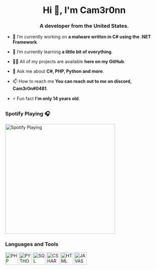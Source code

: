 <h1 align="center">Hi 👋, I'm Cam3r0nn</h1>
<h3 align="center">A developer from the United States.</h3>

- 🔭 I’m currently working on **a malware written in C# using the .NET Framework**.

- 🌱 I’m currently learning **a little bit of everything**.

- 👨‍💻 All of my projects are available **here on my GitHub**.

- 💬 Ask me about **C#, PHP, Python and more**.

- 📫 How to reach me **You can reach out to me on discord, Cam3r0n#0481**.

- ⚡ Fun fact **I'm only 14 years old**.

### Spotify Playing 🎧
[<img src="https://spotify-now-playing.cam3r0nn.vercel.app/api/spotify" alt="Spotify Playing" width="350" />](https://open.spotify.com/user/lbel9azuupw3bnongl2vejbv6)

### Languages and Tools
<p align="left">
  <img src="https://www.flaticon.com/svg/static/icons/svg/2721/2721279.svg" alt="PHP" width="40" height="40" />
  <img src="https://www.flaticon.com/svg/static/icons/svg/2721/2721287.svg" alt="PYTHON" width="40" height="40" />
  <img src="https://www.flaticon.com/svg/static/icons/svg/2721/2721297.svg" alt="SQL" width="40" height="40" />
  <img src="https://www.flaticon.com/svg/static/icons/svg/2721/2721194.svg" alt="CSHARP" width="40" height="40" />
  <img src="https://www.flaticon.com/svg/static/icons/svg/2721/2721267.svg" alt="HTML" width="40" height="40" />
  <img src="https://www.flaticon.com/svg/static/icons/svg/2721/2721272.svg" alt="JAVASCRIPT" width="40" height="40" />
</p>
